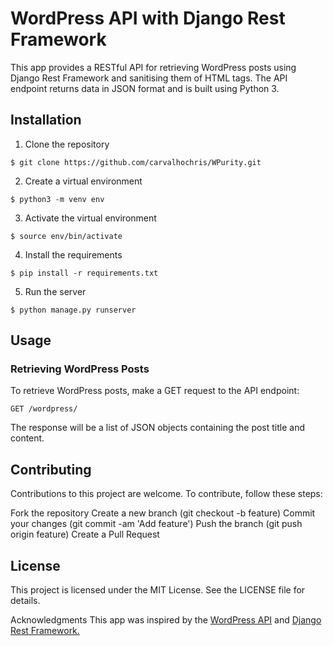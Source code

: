 # WordPress API with Django Rest Framework

This app provides a RESTful API for retrieving WordPress posts using Django Rest Framework and sanitising them of HTML tags. The API endpoint returns data in JSON format and is built using Python 3.

## Installation

1. Clone the repository

```$ git clone https://github.com/carvalhochris/WPurity.git```

2. Create a virtual environment

```$ python3 -m venv env```

3. Activate the virtual environment

```$ source env/bin/activate```

4. Install the requirements

```$ pip install -r requirements.txt```

5. Run the server

```$ python manage.py runserver```

## Usage

### Retrieving WordPress Posts

To retrieve WordPress posts, make a GET request to the API endpoint:

`GET /wordpress/`

The response will be a list of JSON objects containing the post title and content.

## Contributing

Contributions to this project are welcome. To contribute, follow these steps:

Fork the repository
Create a new branch (git checkout -b feature)
Commit your changes (git commit -am 'Add feature')
Push the branch (git push origin feature)
Create a Pull Request

## License

This project is licensed under the MIT License. See the LICENSE file for details.

Acknowledgments
This app was inspired by the [WordPress API](https://developer.wordpress.org/rest-api/) and [Django Rest Framework.](https://www.django-rest-framework.org/)

